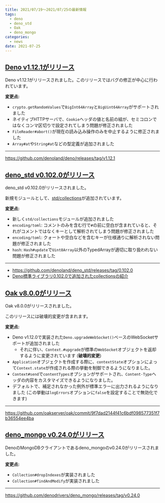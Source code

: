 ```yaml
---
title: 2021/07/19〜2021/07/25の最新情報
tags:
  - deno
  - deno_std
  - Oak
  - deno_mongo
categories:
  - news
date: 2021-07-25
---
```


## [Deno v1.12.1がリリース](https://github.com/denoland/deno/releases/tag/v1.12.1)

Deno v1.12.1がリリースされました。このリリースではバグの修正が中心に行われています。

**変更点:**

- `crypto.getRandomValues`で`BigInt64Array`と`BigUint64Array`がサポートされました
- ネイティブHTTPサーバで、`Cookie`ヘッダの値と名前の組が、セミコロンではなくコンマ区切りで設定されてしまう問題が修正されました
- `FileReader#abort()`が現在の読み込み操作のみを中止するように修正されました
- `Array#at`や`String#at`などの型定義が追加されました

---

https://github.com/denoland/deno/releases/tag/v1.12.1

## [deno_std v0.102.0がリリース](https://github.com/denoland/deno_std/releases/tag/0.102.0)

deno_std v0.102.0がリリースされました。

新規モジュールとして、[std/collections](https://doc.deno.land/https/deno.land/std@0.102.0/collections/mod.ts)が追加されています。

**変更点:**

- 新しく`std/collections`モジュールが追加されました
- `encoding/toml`: コメントのみを含む行で`#`の前に空白が含まれていると、それがコメントではなくキーとして解析されてしまう問題が修正されました
- `encoding/toml`: クォートや空白などを含むキーが仕様通りに解析されない問題が修正されました
- `hash`: `Hash#update`で`Uint8Array`以外のTypedArrayが適切に取り扱われない問題が修正されました

---

- https://github.com/denoland/deno_std/releases/tag/0.102.0
- [Deno標準ライブラリ0.102.0で追加されたcollectionsの紹介](https://zenn.dev/kawarimidoll/articles/7d1fc9f0fb6538)

## [Oak v8.0.0がリリース](https://github.com/oakserver/oak/commit/9f7dad2144f41c6bdf098577351f7b36554ee4ba)

Oak v8.0.0がリリースされました。

このリリースには破壊的変更が含まれます。

**変更点:**

- Deno v1.12.0で実装された`Deno.upgradeWebSocket()`ベースのWebSocketサポートが追加されました
  - それに伴い、`Context.#upgrade`が標準の`WebSocket`オブジェクトを返却するように変更されています (**破壊的変更**)
- `Application`オブジェクトを作成する際に、`contextState`オプションによって`Context.state`が作成される際の挙動を制御できるようになりました。
- `Context#send`で`contentTypes`オプションがサポートされ、`Content-Type`ヘッダの内容をカスタマイズできるようになりました。
- デフォルトで、補足されなかった例外が標準エラーに出力されるようになりました (この挙動は`logErrors`オプションに`false`を設定することで無効化できます)

---

https://github.com/oakserver/oak/commit/9f7dad2144f41c6bdf098577351f7b36554ee4ba

## [deno_mongo v0.24.0がリリース](https://github.com/denodrivers/deno_mongo/releases/tag/v0.24.0)

DenoのMongoDBクライアントであるdeno_mongoのv0.24.0がリリースされました。

**変更点:**

- `Collection#dropIndexes`が実装されました
- `Collection#findAndModify`が実装されました

---

https://github.com/denodrivers/deno_mongo/releases/tag/v0.24.0
